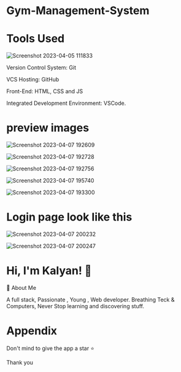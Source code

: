 # Gym-Management-System


# Tools Used
![Screenshot 2023-04-05 111833](https://user-images.githubusercontent.com/100932107/230000972-0dbf94a5-4064-4180-9638-dd4835cc70ad.png)


Version Control System: Git

VCS Hosting: GitHub

Front-End: HTML, CSS and JS

Integrated Development Environment: VSCode.

# preview images

![Screenshot 2023-04-07 192609](https://user-images.githubusercontent.com/100932107/230634139-e4571207-15bb-4471-a3d6-0a73b9088e90.png)

![Screenshot 2023-04-07 192728](https://user-images.githubusercontent.com/100932107/230634273-3388d3fe-4a05-4f98-b291-7a5826404f60.png)


![Screenshot 2023-04-07 192756](https://user-images.githubusercontent.com/100932107/230634418-f039d09e-8554-4c40-806e-6e9775c48bf1.png)


![Screenshot 2023-04-07 195740](https://user-images.githubusercontent.com/100932107/230634570-15947590-5ed1-4890-838a-096a824f7b54.png)
 
![Screenshot 2023-04-07 193300](https://user-images.githubusercontent.com/100932107/230634509-5ed422b1-d9f1-4a61-b700-37ca0ad6c190.png)

# Login page look like this

![Screenshot 2023-04-07 200232](https://user-images.githubusercontent.com/100932107/230634901-5fc89370-d110-41fc-ad22-5e1eaf7ab854.png)

![Screenshot 2023-04-07 200247](https://user-images.githubusercontent.com/100932107/230634923-7bdd81ec-6bf8-48bf-b85d-41b37534b540.png)

# Hi, I'm Kalyan! 👋
🚀 About Me

A full stack, Passionate , Young , Web developer. Breathing Teck & Computers, Never Stop learning and discovering stuff.

# Appendix
Don't mind to give the app a star ⭐ 

Thank you
